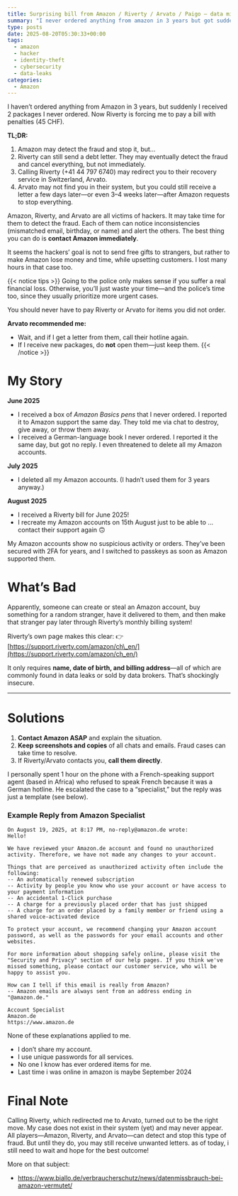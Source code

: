 ```yaml
---
title: Surprising bill from Amazon / Riverty / Arvato / Paigo – data misuse at Amazon suspected and identity theft
summary: "I never ordered anything from amazon in 3 years but got suddenly 2 packages I never ordered and now I am forced to pay a bill with penalities"
type: posts
date: 2025-08-20T05:30:33+00:00
tags:
  - amazon
  - hacker
  - identity-theft
  - cybersecurity
  - data-leaks
categories:
  - Amazon
---
```

I haven’t ordered anything from Amazon in 3 years, but suddenly I received 2 packages I never ordered. Now Riverty is forcing me to pay a bill with penalties (45 CHF).

**TL;DR:**
1. Amazon may detect the fraud and stop it, but…
2. Riverty can still send a debt letter. They may eventually detect the fraud and cancel everything, but not immediately.
3. Calling Riverty (+41 44 797 6740) may redirect you to their recovery service in Switzerland, Arvato.
4. Arvato may not find you in their system, but you could still receive a letter a few days later—or even 3–4 weeks later—after Amazon requests to stop everything.

Amazon, Riverty, and Arvato are all victims of hackers. It may take time for them to detect the fraud. Each of them can notice inconsistencies (mismatched email, birthday, or name) and alert the others. The best thing you can do is **contact Amazon immediately**.

It seems the hackers’ goal is not to send free gifts to strangers, but rather to make Amazon lose money and time, while upsetting customers. I lost many hours in that case too.

{{< notice tips >}}
Going to the police only makes sense if you suffer a real financial loss. Otherwise, you’ll just waste your time—and the police’s time too, since they usually prioritize more urgent cases.

You should never have to pay Riverty or Arvato for items you did not order.

**Arvato recommended me:**
* Wait, and if I get a letter from them, call their hotline again.
* If I receive new packages, do **not** open them—just keep them.
{{< /notice >}}

# My Story

**June 2025**

* I received a box of *Amazon Basics pens* that I never ordered. I reported it to Amazon support the same day. They told me via chat to destroy, give away, or throw them away.
* I received a German-language book I never ordered. I reported it the same day, but got no reply. I even threatened to delete all my Amazon accounts.

**July 2025**

* I deleted all my Amazon accounts. (I hadn’t used them for 3 years anyway.)

**August 2025**

* I received a Riverty bill for June 2025!
* I recreate my Amazon accounts on 15th August just to be able to ... contact their support again 🙃

My Amazon accounts show no suspicious activity or orders. They’ve been secured with 2FA for years, and I switched to passkeys as soon as Amazon supported them.

# What’s Bad

Apparently, someone can create or steal an Amazon account, buy something for a random stranger, have it delivered to them, and then make that stranger pay later through Riverty’s monthly billing system!

Riverty’s own page makes this clear:
👉 [https://support.riverty.com/amazon/ch\_en/](https://support.riverty.com/amazon/ch_en/)

It only requires **name, date of birth, and billing address**—all of which are commonly found in data leaks or sold by data brokers. That’s shockingly insecure.

---

# Solutions

1. **Contact Amazon ASAP** and explain the situation.
2. **Keep screenshots and copies** of all chats and emails. Fraud cases can take time to resolve.
3. If Riverty/Arvato contacts you, **call them directly**.

I personally spent 1 hour on the phone with a French-speaking support agent (based in Africa) who refused to speak French because it was a German hotline. He escalated the case to a “specialist,” but the reply was just a template (see below).

### Example Reply from Amazon Specialist

```
On August 19, 2025, at 8:17 PM, no-reply@amazon.de wrote:
Hello!

We have reviewed your Amazon.de account and found no unauthorized activity. Therefore, we have not made any changes to your account.

Things that are perceived as unauthorized activity often include the following:
-- An automatically renewed subscription
-- Activity by people you know who use your account or have access to your payment information
-- An accidental 1-Click purchase
-- A charge for a previously placed order that has just shipped
-- A charge for an order placed by a family member or friend using a shared voice-activated device

To protect your account, we recommend changing your Amazon account password, as well as the passwords for your email accounts and other websites.

For more information about shopping safely online, please visit the "Security and Privacy" section of our help pages. If you think we've missed something, please contact our customer service, who will be happy to assist you.

How can I tell if this email is really from Amazon?
-- Amazon emails are always sent from an address ending in "@amazon.de."

Account Specialist
Amazon.de
https://www.amazon.de
```

None of these explanations applied to me.

* I don’t share my account.
* I use unique passwords for all services.
* No one I know has ever ordered items for me.
* Last time i was online in amazon is maybe September 2024

# Final Note
Calling Riverty, which redirected me to Arvato, turned out to be the right move. My case does not exist in their system (yet) and may never appear.
All players—Amazon, Riverty, and Arvato—can detect and stop this type of fraud. But until they do, you may still receive unwanted letters. as of today, i still need to wait and hope for the best outcome!

More on that subject:
* https://www.biallo.de/verbraucherschutz/news/datenmissbrauch-bei-amazon-vermutet/